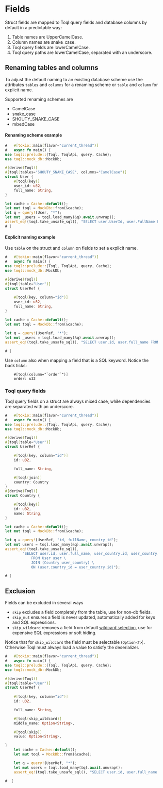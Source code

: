 
# Fields
Struct fields are mapped to Toql query fields and database columns by default in a predictable way:
1. Table names are UpperCamelCase.
2. Column names are snake_case.
3. Toql query fields are lowerCamelCase.
4. Toql query paths are lowerCamelCase, separated with an underscore.


## Renaming tables and columns
To adjust the default naming to an existing database scheme use the attributes `tables` and `columns` for a renaming scheme or `table` and `column` for explicit name.

Supported renaming schemes are 
- CamelCase
- snake_case
- SHOUTY\_SNAKE\_CASE
- mixedCase

#### Renaming scheme example
```rust
#   #[tokio::main(flavor="current_thread")]
#   async fn main() {
use toql::prelude::{Toql, ToqlApi, query, Cache};
use toql::mock_db::MockDb;

#[derive(Toql)]
#[toql(tables="SHOUTY_SNAKE_CASE", columns="CamelCase")]
struct User {
	#[toql(key)]
  	user_id: u32,
	full_name: String,
}

let cache = Cache::default();
let mut toql = MockDb::from(&cache);
let q = query!(User, "*"); 
let mut _users = toql.load_many(&q).await.unwrap(); 
assert_eq!(toql.take_unsafe_sql(), "SELECT user.UserId, user.FullName FROM USER user");
# }
```

#### Explicit naming example
Use `table` on the struct and `column` on fields to set a explicit name.

```rust
#   #[tokio::main(flavor="current_thread")]
#   async fn main() {
use toql::prelude::{Toql, ToqlApi, query, Cache};
use toql::mock_db::MockDb;
 
#[derive(Toql)]
#[toql(table="User")]
struct UserRef {

	#[toql(key, column="id")]
	user_id: u32,
	full_name: String,
} 
 
let cache = Cache::default();
let mut toql = MockDb::from(&cache);

let q = query!(UserRef, "*"); 
let mut _users = toql.load_many(&q).await.unwrap(); 
assert_eq!(toql.take_unsafe_sql(), "SELECT user.id, user.full_name FROM User user"); 

# }
```

Use `column` also when mapping a field that is a SQL keyword. Notice the back ticks:
```rust, ignore
	#[toql(column="`order`")]
	order: u32
```

### Toql query fields

Toql query fields on a struct are always mixed case, while dependencies are separated with an underscore.

```rust
#   #[tokio::main(flavor="current_thread")]
#   async fn main() {
use toql::prelude::{Toql, ToqlApi, query, Cache};
use toql::mock_db::MockDb;

#[derive(Toql)]
#[toql(table="User")]
struct UserRef {

	#[toql(key, column="id")]
	id: u32,

	full_name: String,

	#[toql(join)]
	country: Country
}
#[derive(Toql)]
struct Country {

	#[toql(key)]
	id: u32,
	name: String,
}

let cache = Cache::default();
let mut toql = MockDb::from(&cache);

let q = query!(UserRef, "id, fullName, country_id"); 
let mut users = toql.load_many(&q).await.unwrap(); 
assert_eq!(toql.take_unsafe_sql(), 
		"SELECT user.id, user.full_name, user_country.id, user_country.name \
			FROM User user \
			JOIN (Country user_country) \
			ON (user.country_id = user_country.id)");

# }
```

## Exclusion
Fields can be excluded in several ways
- `skip` excludes a field completely from the table, use for non-db fields.
- `skip_mut` ensures a field is never updated, automatically added for keys and SQL expressions.
- `skip_wildcard` removes a field from default [wildcard selection](../5-query-language/2-select.md), use for expensive SQL expressions or soft hiding.

Notice that for `skip_wildcard` the field must be selectable (`Option<T>`). 
Otherwise Toql must always load a value to satisfy the deserializer. 

```rust
#   #[tokio::main(flavor="current_thread")]
#   async fn main() {
use toql::prelude::{Toql, ToqlApi, query, Cache};
use toql::mock_db::MockDb;

#[derive(Toql)]
#[toql(table="User")]
struct UserRef {
	
	#[toql(key, column="id")]
	id: u32,

	full_name: String,

	#[toql(skip_wildcard)]
	middle_name: Option<String>,

	#[toql(skip)]
	value: Option<String>,

}
	let cache = Cache::default();
    let mut toql = MockDb::from(&cache);

	let q = query!(UserRef, "*"); 
	let mut users = toql.load_many(&q).await.unwrap(); 
	assert_eq!(toql.take_unsafe_sql(), "SELECT user.id, user.full_name FROM User user");

#  }
```
